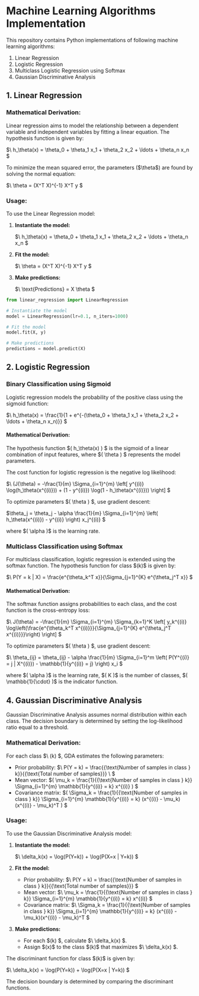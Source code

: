 # Machine Learning Algorithms Implementation

This repository contains Python implementations of following machine learning algorithms:

1. Linear Regression
2. Logistic Regression
3. Multiclass Logistic Regression using Softmax
4. Gaussian Discriminative Analysis

## 1. Linear Regression

### Mathematical Derivation:

Linear regression aims to model the relationship between a dependent variable and independent variables by fitting a linear equation. The hypothesis function is given by:

$\ h_\theta(x) = \theta_0 + \theta_1 x_1 + \theta_2 x_2 + \ldots + \theta_n x_n \$

To minimize the mean squared error, the parameters ($\theta\$) are found by solving the normal equation:

$\ \theta = (X^T X)^{-1} X^T y \$

### Usage:

To use the Linear Regression model:

1. **Instantiate the model:**

    $\ h_\theta(x) = \theta_0 + \theta_1 x_1 + \theta_2 x_2 + \ldots + \theta_n x_n \$

2. **Fit the model:**

    $\ \theta = (X^T X)^{-1} X^T y \$

3. **Make predictions:**

    $\ \text{Predictions} = X \theta \$

```python
from linear_regression import LinearRegression

# Instantiate the model
model = LinearRegression(lr=0.1, n_iters=1000)

# Fit the model
model.fit(X, y)

# Make predictions
predictions = model.predict(X)
```


## 2. Logistic Regression

### Binary Classification using Sigmoid

Logistic regression models the probability of the positive class using the sigmoid function:

$\ h_\theta(x) = \frac{1}{1 + e^{-(\theta_0 + \theta_1 x_1 + \theta_2 x_2 + \ldots + \theta_n x_n)}} \$

#### Mathematical Derivation:

The hypothesis function $\( h_\theta(x) \) \$ is the sigmoid of a linear combination of input features, where $\( \theta \) \$ represents the model parameters.

The cost function for logistic regression is the negative log likelihood:

$\ (J(\theta) = -\frac{1}{m} \Sigma_{i=1}^{m} \left[ y^{(i)} \log(h_\theta(x^{(i)})) + (1 - y^{(i)}) \log(1 - h_\theta(x^{(i)})) \right] \$

To optimize parameters $\( \theta \) \$, use gradient descent:

$\theta_j = \theta_j - \alpha \frac{1}{m} \Sigma_{i=1}^{m} \left( h_\theta(x^{(i)}) - y^{(i)} \right) x_j^{(i)} \$

where $\( \alpha \)\$ is the learning rate.


### Multiclass Classification using Softmax

For multiclass classification, logistic regression is extended using the softmax function. The hypothesis function for class $\(k\)\$ is given by:

$\ P(Y = k | X) = \frac{e^{\theta_k^T x}}{\Sigma_{j=1}^{K} e^{\theta_j^T x}} \$

#### Mathematical Derivation:

The softmax function assigns probabilities to each class, and the cost function is the cross-entropy loss:

$\ J(\theta) = -\frac{1}{m} \Sigma_{i=1}^{m} \Sigma_{k=1}^K \left[ y_k^{(i)} \log\left(\frac{e^{\theta_k^T x^{(i)}}}{\Sigma_{j=1}^{K} e^{\theta_j^T x^{(i)}}}\right) \right] \$

To optimize parameters $\( \theta \) \$, use gradient descent:

$\ \theta_{ij} = \theta_{ij} - \alpha \frac{1}{m} \Sigma_{i=1}^m \left( P(Y^{(i)} = j | X^{(i)}) - \mathbb{1}\{y^{(i)} = j\} \right) x_i \$

where $\( \alpha \)\$ is the learning rate, $\( K \)\$ is the number of classes, $\( \mathbb{1}\{\cdot\} \)\$ is the indicator function.

## 4. Gaussian Discriminative Analysis

Gaussian Discriminative Analysis assumes normal distribution within each class. The decision boundary is determined by setting the log-likelihood ratio equal to a threshold.

### Mathematical Derivation:

For each class $\ (k\) \$, GDA estimates the following parameters:

- Prior probability: $\ P(Y = k) = \frac{{\text{Number of samples in class } k}}{{\text{Total number of samples}}} \ \$
- Mean vector: $\( \mu_k = \frac{1}{{\text{Number of samples in class } k}} \Sigma_{i=1}^{m} \mathbb{1}\{y^{(i)} = k\} x^{(i)} \) \$
- Covariance matrix: $\( \Sigma_k = \frac{1}{{\text{Number of samples in class } k}} \Sigma_{i=1}^{m} \mathbb{1}\{y^{(i)} = k\} (x^{(i)} - \mu_k)(x^{(i)} - \mu_k)^T \) \$



### Usage:

To use the Gaussian Discriminative Analysis model:

1. **Instantiate the model:**

    $\ \delta_k(x) = \log(P(Y=k)) + \log(P(X=x | Y=k)) \$

2. **Fit the model:**

    - Prior probability: $\ P(Y = k) = \frac{{\text{Number of samples in class } k}}{{\text{Total number of samples}}} \$
    - Mean vector: $\ \mu_k = \frac{1}{{\text{Number of samples in class } k}} \Sigma_{i=1}^{m} \mathbb{1}\{y^{(i)} = k\} x^{(i)} \$
    - Covariance matrix: $\ \Sigma_k = \frac{1}{{\text{Number of samples in class } k}} \Sigma_{i=1}^{m} \mathbb{1}\{y^{(i)} = k\} (x^{(i)} - \mu_k)(x^{(i)} - \mu_k)^T \$

3. **Make predictions:**

    - For each $\(k\) \$, calculate $\ \delta_k(x) \$.
    - Assign $\(x\)\$ to the class $\(k\)\$ that maximizes $\ \delta_k(x) \$.

The discriminant function for class $\(k\)\$ is given by:

$\ \delta_k(x) = \log(P(Y=k)) + \log(P(X=x | Y=k)) \$

The decision boundary is determined by comparing the discriminant functions.



